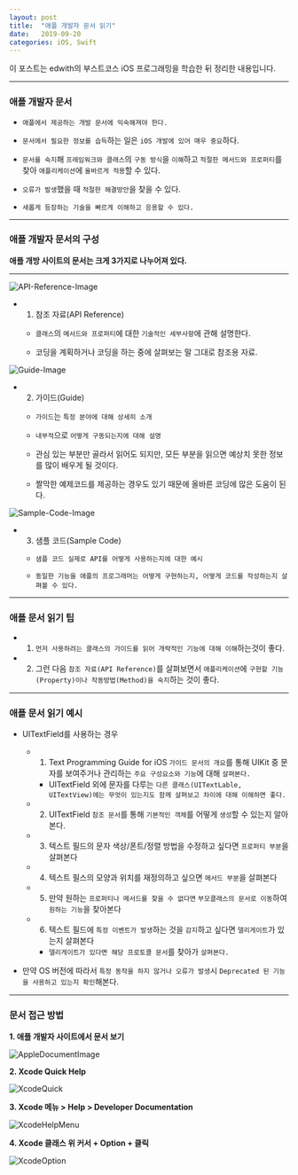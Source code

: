 ```yaml
---
layout: post
title:  "애플 개발자 문서 읽기"
date:   2019-09-20
categories: iOS, Swift
---
```


이 포스트는 edwith의 부스트코스 iOS 프로그래밍을 학습한 뒤 정리한 내용입니다.

- - -

### 애플 개발자 문서

- `애플에서 제공하는 개발 문서에 익숙해져야 한다.`

- `문서에서 필요한 정보를 습득`하는 일은 `iOS 개발에 있어 매우 중요`하다.

- `문서를 숙지`해 `프레임워크와 클래스`의 `구동 방식`을 `이해`하고 `적절한 메서드와 프로퍼티`를 찾아 `애플리케이션`에 `올바르게 적용`할 수 있다.

- `오류가 발생`했을 때 `적절한 해결방안`을 찾을 수 있다.

- `새롭게 등장하는 기술을 빠르게 이해하고 응용할 수 있다.`

- - -

### 애플 개발자 문서의 구성

**애플 개방 사이트의 문서는 크게 3가지로 나누어져 있다.**

- - -

![API-Reference-Image](https://github.com/VincentGeranium/VincentGeranium.github.io/blob/master/assets/img/APIReference.png?raw=true)

- 1) 참조 자료(API Reference)

    - `클래스`의 `메서드와 프로퍼티`에 대한 `기술적인 세부사항`에 관해 설명한다.
    
    - 코딩을 계획하거나 코딩을 하는 중에 살펴보는 말 그대로 참조용 자료.
    
![Guide-Image](https://github.com/VincentGeranium/VincentGeranium.github.io/blob/master/assets/img/Guide.png?raw=true)
    
- 2) 가이드(Guide)

    - `가이드`는 `특정 분야에 대해 상세히 소개`
    
    - `내부적`으로 `어떻게 구동되는지에 대해 설명`
    
    - 관심 있는 부분만 골라서 읽어도 되지만, 모든 부분을 읽으면 예상치 못한 정보를 많이 배우게 될 것이다.
    
    - 짤막한 예제코드를 제공하는 경우도 있기 때문에 올바른 코딩에 많은 도움이 된다.
    
![Sample-Code-Image](https://github.com/VincentGeranium/VincentGeranium.github.io/blob/master/assets/img/SampleCode.png?raw=true)

- 3) 샘플 코드(Sample Code)

    - `샘플 코드 실제로 API를 어떻게 사용하는지에 대한 예시`
    
    - `동일한 기능을 애플의 프로그래머는 어떻게 구현하는지, 어떻게 코드를 작성하는지 살펴볼 수 있다.`
    
- - -

### 애플 문서 읽기 팁

- 1) `먼저 사용하려는 클래스의 가이드를 읽어 개략적인 기능에 대해 이해`하는것이 좋다.

- 2) 그런 다음 `참조 자료(API Reference)`를 살펴보면서 `애플리케이션`에 `구현할 기능(Property)이나 작동방법(Method)을 숙지`하는 것이 좋다.
    
- - -

### 애플 문서 읽기 예시

- UITextField를 사용하는 경우

    - 1) Text Programming Guide for iOS `가이드 문서의 개요`를 통해 UIKit 중 문자를 보여주거나 관리하는 `주요 구성요소와 기능`에 대해 `살펴본다.`
    
        - UITextField 외에 문자를 다루는 `다른 클래스(UITextLable, UITextView)에는 무엇이 있는지도 함께 살펴보고 차이에 대해 이해하면 좋다.`
        
    - 2) UITextField `참조 문서`를 통해 `기본적인 객체`를 어떻게 `생성`할 수 있는지 알아본다.
    
    - 3) 텍스트 필드의 문자 색상/폰트/정렬 방법을 수정하고 싶다면 `프로퍼티 부분`을 살펴본다
    
    - 4) 텍스트 필스의 모양과 위치를 재정의하고 싶으면 `메서드 부분`을 살펴본다
    
    - 5) 만약 원하는 `프로퍼티나 메서드를 찾을 수 없다면` `부모클래스의 문서로 이동`하여 `원하는 기능`을 찾아본다
    
    - 6) 텍스트 필드에 `특정 이벤트가 발생`하는 것을 `감지`하고 싶다면 `델리게이트`가 있는지 살펴본다
    
        - `델리게이트가 있다면 해당 프로토콜 문서`를 찾아가 `살펴본다.`
    
- 만약 OS 버전에 따라서 `특정 동작을 하지 않거나 오류가 발생`시 `Deprecated 된 기능을 사용하고 있는지 확인`해본다.

- - -

### 문서 접근 방법

**1. 애플 개발자 사이트에서 문서 보기**

![AppleDocumentImage](https://github.com/VincentGeranium/VincentGeranium.github.io/blob/master/assets/img/AppleDocumentationWeb.png?raw=true)

**2. Xcode Quick Help**

![XcodeQuick](https://github.com/VincentGeranium/VincentGeranium.github.io/blob/master/assets/img/XcodeQuickHelp.png?raw=true)

**3. Xcode 메뉴 > Help > Developer Documentation**

![XcodeHelpMenu](https://github.com/VincentGeranium/VincentGeranium.github.io/blob/master/assets/img/XcodeHelp.png?raw=true)

**4. Xcode 클래스 위 커서 + Option + 클릭**

![XcodeOption](https://github.com/VincentGeranium/VincentGeranium.github.io/blob/master/assets/img/XcodeOption.png?raw=true)